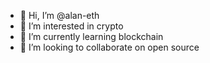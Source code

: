 - 👋 Hi, I’m @alan-eth
- 👀 I’m interested in crypto
- 🌱 I’m currently learning blockchain
- 💞️ I’m looking to collaborate on open source


<!---
alan-eth/alan-eth is a ✨ special ✨ repository because its `README.md` (this file) appears on your GitHub profile.
You can click the Preview link to take a look at your changes.
--->
